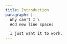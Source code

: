 ```yaml
---
title: Introduction
paragraph: |-
  Why can't I \
  Add new line spaces

  I just want it to work.
---
```

